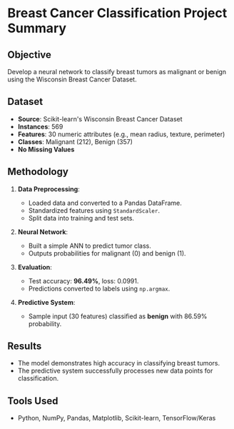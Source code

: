 # Breast Cancer Classification Project Summary

## Objective
Develop a neural network to classify breast tumors as malignant or benign using the Wisconsin Breast Cancer Dataset.

## Dataset
- **Source**: Scikit-learn's Wisconsin Breast Cancer Dataset
- **Instances**: 569
- **Features**: 30 numeric attributes (e.g., mean radius, texture, perimeter)
- **Classes**: Malignant (212), Benign (357)
- **No Missing Values**

## Methodology
1. **Data Preprocessing**:
   - Loaded data and converted to a Pandas DataFrame.
   - Standardized features using `StandardScaler`.
   - Split data into training and test sets.

2. **Neural Network**:
   - Built a simple ANN to predict tumor class.
   - Outputs probabilities for malignant (0) and benign (1).

3. **Evaluation**:
   - Test accuracy: **96.49%**, loss: 0.0991.
   - Predictions converted to labels using `np.argmax`.

4. **Predictive System**:
   - Sample input (30 features) classified as **benign** with 86.59% probability.

## Results
- The model demonstrates high accuracy in classifying breast tumors.
- The predictive system successfully processes new data points for classification.

## Tools Used
- Python, NumPy, Pandas, Matplotlib, Scikit-learn, TensorFlow/Keras